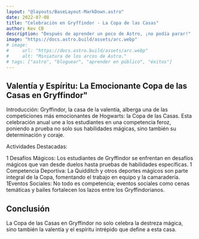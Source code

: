 ```yaml
---
layout: "@layouts/BaseLayout-MarkDown.astro"
date: 2022-07-08
title: "Celebración en Gryffindor - La Copa de las Casas"
author: Kev CB
description: "Después de aprender un poco de Astro, ¡no podía parar!"
image: "https://docs.astro.build/assets/arc.webp"
# image:
#     url: "https://docs.astro.build/assets/arc.webp"
#     alt: "Miniatura de los arcos de Astro."
# tags: ["astro", "bloguear", "aprender en público", "éxitos"]
---
```


## Valentía y Espíritu: La Emocionante Copa de las Casas en Gryffindor"

Introducción:
Gryffindor, la casa de la valentía, alberga una de las competiciones más emocionantes de Hogwarts: la Copa de las Casas. Esta celebración anual une a los estudiantes en una competencia feroz, poniendo a prueba no solo sus habilidades mágicas, sino también su determinación y coraje.

Actividades Destacadas:

1 Desafíos Mágicos: Los estudiantes de Gryffindor se enfrentan en desafíos mágicos que van desde duelos hasta pruebas de habilidades específicas.
1 Competencia Deportiva: La Quidditch y otros deportes mágicos son parte integral de la Copa, fomentando el trabajo en equipo y la camaradería.
1Eventos Sociales: No todo es competencia; eventos sociales como cenas temáticas y bailes fortalecen los lazos entre los Gryffindorianos.

## Conclusión

La Copa de las Casas en Gryffindor no solo celebra la destreza mágica, sino también la valentía y el espíritu intrépido que define a esta casa.
